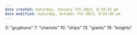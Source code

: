 ```yaml
---
date created: Saturday, January 7th 2023, 6:19:32 pm
date modified: Saturday, October 7th 2023, 8:55:03 pm
---
```

3: "gryphons"
7: "chariots"
10: "ships"
13: "giants"
19: "knights"